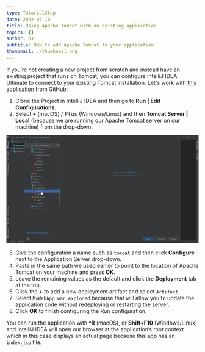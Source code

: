 ```yaml
---
type: TutorialStep
date: 2022-05-10
title: Using Apache Tomcat with an existing application
topics: []
author: hs
subtitle: How to add Apache Tomcat to your application
thumbnail: ./thumbnail.png
---
```


If you’re not creating a new project from scratch and instead have an existing project that runs on Tomcat, you can configure IntelliJ IDEA Ultimate to connect to your existing Tomcat installation. Let's work with [this application](https://github.com/helenjoscott/MyWebApp) from GitHub:

1. Clone the Project in IntelliJ IDEA and then go to **Run | Edit Configurations**.
2. Select <kbd>+</kbd> (macOS) / <kbd>Plus</kbd> (Windows/Linux) and then **Tomcat Server | Local** (because we are running our Apache Tomcat server on our machine) from the drop-down:

![Adding Apache Tomcat to Project](new_tomcat.png)

3. Give the configuration a name such as `tomcat` and then click **Configure** next to the Application Server drop-down.
4. Paste in the same path we used earlier to point to the location of Apache Tomcat on your machine and press **OK**.
5. Leave the remaining values as the default and click the **Deployment** tab at the top.
6. Click the **+** to add a new deployment artifact and select `Artifact`.
7. Select `MyWebApp:war exploded` because that will allow you to update the application code without redeploying or restarting the server.
8. Click **OK** to finish configuring the Run configuration.

You can run the application with **^R** (macOS), or **Shift+F10** (Windows/Linux) and IntelliJ IDEA will open our browser at the application’s root context which in this case displays an actual page because this app has an `index.jsp` file.
